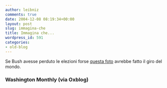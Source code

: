```yaml
---
author: leibniz
comments: true
date: 2004-12-08 08:19:34+00:00
layout: post
slug: immagina-che
title: Immagina che...
wordpress_id: 591
categories:
- old-blog
---
```


Se Bush avesse perduto le elezioni forse [questa foto](http://www.washingtonmonthly.com/archives/individual/2004_12/005260.php) avrebbe fatto il giro del mondo. 




### Washington Monthly (via Oxblog)
